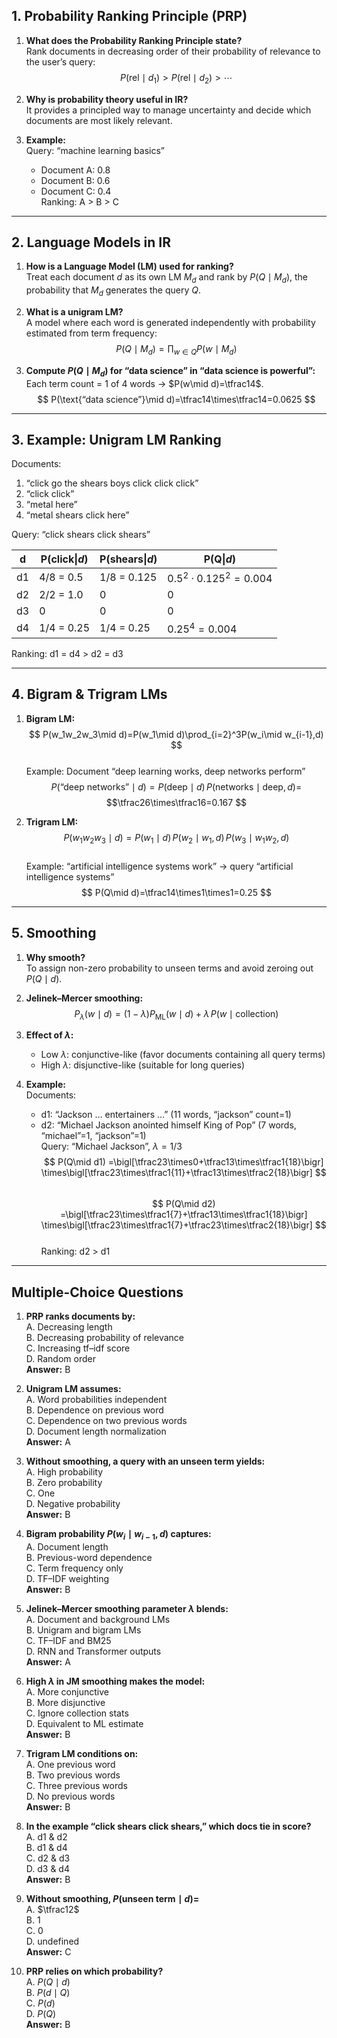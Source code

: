 ## 1. Probability Ranking Principle (PRP)

1. **What does the Probability Ranking Principle state?**  
   Rank documents in decreasing order of their probability of relevance to the user’s query:  
$$
     P(\text{rel} \mid d_1) > P(\text{rel} \mid d_2) > \cdots
$$

2. **Why is probability theory useful in IR?**  
   It provides a principled way to manage uncertainty and decide which documents are most likely relevant.

3. **Example:**  
   Query: “machine learning basics”  
   - Document A: $0.8$  
   - Document B: $0.6$  
   - Document C: $0.4$  
   Ranking: A > B > C

---

## 2. Language Models in IR

1. **How is a Language Model (LM) used for ranking?**  
   Treat each document $d$ as its own LM $M_d$ and rank by $P(Q \mid M_d)$, the probability that $M_d$ generates the query $Q$.

2. **What is a unigram LM?**  
   A model where each word is generated independently with probability estimated from term frequency:
$$
     P(Q \mid M_d) = \prod_{w \in Q} P(w \mid M_d)
$$

3. **Compute $P(Q \mid M_d)$ for “data science” in “data science is powerful”:**  
   Each term count = 1 of 4 words → $P(w\mid d)=\tfrac14$.  
$$   P(\text{“data science”}\mid d)=\tfrac14\times\tfrac14=0.0625
$$

---

## 3. Example: Unigram LM Ranking

Documents:
1. “click go the shears boys click click click”  
2. “click click”  
3. “metal here”  
4. “metal shears click here”  

Query: “click shears click shears”

| d   | P(click\|$d$) | P(shears\|$d$) | P(Q\|$d$)                 |
| --- | ------------- | -------------- | ------------------------- |
| d1  | 4/8 = 0.5     | 1/8 = 0.125    | $0.5^2\cdot0.125^2=0.004$ |
| d2  | 2/2 = 1.0     | 0              | 0                         |
| d3  | 0             | 0              | 0                         |
| d4  | 1/4 = 0.25    | 1/4 = 0.25     | $0.25^4=0.004$            |

Ranking: d1 = d4 > d2 = d3

---

## 4. Bigram & Trigram LMs

1. **Bigram LM:**  
$$
     P(w_1w_2w_3\mid d)=P(w_1\mid d)\prod_{i=2}^3P(w_i\mid w_{i-1},d)
$$  
   Example: Document “deep learning works, deep networks perform”  
$$
     P(\text{“deep networks”}\mid d)
     =P(\text{deep}\mid d)\,
     P(\text{networks}\mid \text{deep},d)= $$$$\tfrac26\times\tfrac16=0.167
$$

2. **Trigram LM:**  
$$
     P(w_1w_2w_3\mid d)
     =P(w_1\mid d)\,P(w_2\mid w_1,d)\,P(w_3\mid w_1w_2,d)
$$  
   Example: “artificial intelligence systems work” → query “artificial intelligence systems”  
$$
     P(Q\mid d)=\tfrac14\times1\times1=0.25
$$

---

## 5. Smoothing

1. **Why smooth?**  
   To assign non-zero probability to unseen terms and avoid zeroing out $P(Q\mid d)$.

2. **Jelinek–Mercer smoothing:**  
$$
     P_{\lambda}(w\mid d)
     =(1-\lambda)P_{\mathrm{ML}}(w\mid d)
     +\lambda\,P(w\mid\text{collection})
$$

3. **Effect of $\lambda$:**  
   - Low $\lambda$: conjunctive-like (favor documents containing all query terms)  
   - High $\lambda$: disjunctive-like (suitable for long queries)

4. **Example:**  
   Documents:  
   - d1: “Jackson … entertainers …” (11 words, “jackson” count=1)  
   - d2: “Michael Jackson anointed himself King of Pop” (7 words, “michael”=1, “jackson”=1)  
   Query: “Michael Jackson”, $\lambda=1/3$  
$$
     P(Q\mid d1)
     =\bigl[\tfrac23\times0+\tfrac13\times\tfrac1{18}\bigr]
      \times\bigl[\tfrac23\times\tfrac1{11}+\tfrac13\times\tfrac2{18}\bigr]
$$  
$$
     P(Q\mid d2)
     =\bigl[\tfrac23\times\tfrac1{7}+\tfrac13\times\tfrac1{18}\bigr]
      \times\bigl[\tfrac23\times\tfrac1{7}+\tfrac23\times\tfrac2{18}\bigr]
$$  
   Ranking: d2 > d1

---

## Multiple-Choice Questions

1. **PRP ranks documents by:**  
   A. Decreasing length  
   B. Decreasing probability of relevance  
   C. Increasing tf–idf score  
   D. Random order  
   **Answer:** B

2. **Unigram LM assumes:**  
   A. Word probabilities independent  
   B. Dependence on previous word  
   C. Dependence on two previous words  
   D. Document length normalization  
   **Answer:** A

3. **Without smoothing, a query with an unseen term yields:**  
   A. High probability  
   B. Zero probability  
   C. One  
   D. Negative probability  
   **Answer:** B

4. **Bigram probability $P(w_i\mid w_{i-1},d)$ captures:**  
   A. Document length  
   B. Previous-word dependence  
   C. Term frequency only  
   D. TF–IDF weighting  
   **Answer:** B

5. **Jelinek–Mercer smoothing parameter $\lambda$ blends:**  
   A. Document and background LMs  
   B. Unigram and bigram LMs  
   C. TF–IDF and BM25  
   D. RNN and Transformer outputs  
   **Answer:** A

6. **High $\lambda$ in JM smoothing makes the model:**  
   A. More conjunctive  
   B. More disjunctive  
   C. Ignore collection stats  
   D. Equivalent to ML estimate  
   **Answer:** B

7. **Trigram LM conditions on:**  
   A. One previous word  
   B. Two previous words  
   C. Three previous words  
   D. No previous words  
   **Answer:** B

8. **In the example “click shears click shears,” which docs tie in score?**  
   A. d1 & d2  
   B. d1 & d4  
   C. d2 & d3  
   D. d3 & d4  
   **Answer:** B

9. **Without smoothing, $P(\text{unseen term}\mid d)=$**  
   A. $\tfrac12$  
   B. 1  
   C. 0  
   D. undefined  
   **Answer:** C

10. **PRP relies on which probability?**  
    A. $P(Q\mid d)$  
    B. $P(d\mid Q)$  
    C. $P(d)$  
    D. $P(Q)$  
    **Answer:** B
